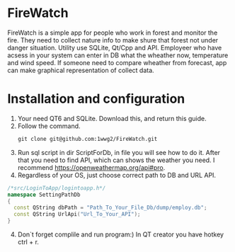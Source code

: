 # FireWatch
FireWatch is a simple app for people who work in forest and monitor the fire. They need to collect nature info to make shure that forest not under danger situation.
Utility use SQLite, Qt/Cpp and API. Employeer who have acsess in your system can enter in DB what the wheather now, temperature and wind speed. If someone need to compare wheather from forecast, app can make graphical representation of collect data.

# Installation and configuration
1. Your need QT6 and SQLite. Download this, and return this guide.
2. Follow the command.
    ```markdown
    git clone git@github.com:1wwg2/FireWatch.git
4. Run sql script in dir ScriptForDb, in file you will see how to do it. After that you need to find API, which can shows the weather you need. I recommend https://openweathermap.org/api#pro.
5. Regardless of your OS, just choose correct path to DB and URL API.
  ```cpp
/*src/LoginToApp/logintoapp.h*/
namespace SettingPathDb
{
    const QString dbPath = "Path_To_Your_File_Db/dump/employ.db";
    const QString UrlApi("Url_To_Your_API");
}
```
4. Don`t forget complile and run program:) In QT creator you have hotkey ctrl + r. 

